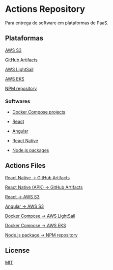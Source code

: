 # Actions Repository

Para entrega de software em plataformas de PaaS.

## Plataformas

[AWS S3](https://...)

[GitHub Artifacts](https://...)

[AWS LightSail](https://...)

[AWS EKS](https://...)

[NPM repository](https://...)

### Softwares

- [Docker Compose projects]()

- [React]()

- [Angular]()

- [React Native]()

- [Node.js packages]()

## Actions Files

[React Native -> GitHub Artifacts](./src/github-artifacts/react-native.md)

[React Native (APK) -> GitHub Artifacts](./src/github-artifacts/react-native.md)

[React -> AWS S3](./src/aws-s3/react.md)

[Angular -> AWS S3](./src/aws-s3/angular.md)

[Docker Compose -> AWS LightSail](./src/aws-lightsail/docker-compose.md)

[Docker Compose -> AWS EKS](./src/aws-eks/docker-compose.md)

[Node.js package -> NPM repository](./src/npm-repository/node-package.md)

## License

[MIT](./LICENSE)

